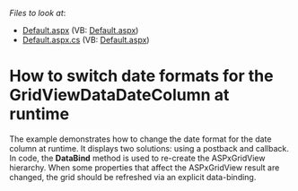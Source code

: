 <!-- default file list -->
*Files to look at*:

* [Default.aspx](./CS/WebSite/Default.aspx) (VB: [Default.aspx](./VB/WebSite/Default.aspx))
* [Default.aspx.cs](./CS/WebSite/Default.aspx.cs) (VB: [Default.aspx](./VB/WebSite/Default.aspx))
<!-- default file list end -->
# How to switch date formats for the GridViewDataDateColumn at runtime


<p>The example demonstrates how to change the date format for the date column at runtime. It displays two solutions: using a postback and callback.<br />
In code, the <strong>DataBind</strong> method is used to re-create the ASPxGridView hierarchy. When some properties that affect the ASPxGridView result are changed, the grid should be refreshed via an explicit data-binding.</p>

<br/>



